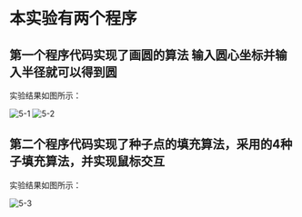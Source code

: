 # 本实验有两个程序
## 第一个程序代码实现了画圆的算法 输入圆心坐标并输入半径就可以得到圆
实验结果如图所示：

![5-1](https://user-images.githubusercontent.com/87750093/174420434-207079c9-3ffb-4ec6-8654-d126925dd54d.png)
![5-2](https://user-images.githubusercontent.com/87750093/174420438-8c174c2f-366a-47ab-8e20-e7ecda832599.png)

## 第二个程序代码实现了种子点的填充算法，采用的4种子填充算法，并实现鼠标交互
实验结果如图所示：

![5-3](https://user-images.githubusercontent.com/87750093/174420441-cebc3691-47be-4c64-b62f-fa2a2a9788e1.png)
